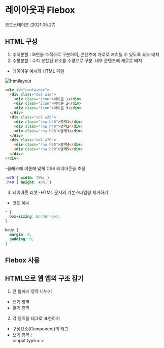 # 레이아웃과 Flebox
코드스테이츠 (2021.05.27)

## HTML 구성

1. 수직분할 : 화면을 수직으로 구분하여, 콘텐츠에 가로로 배치될 수 있도록 요소 배치
2. 수평분할 : 수직 분할된 요소를 수평으로 구분. 내부 콘텐츠에 세로로 배치


- 레이아웃 예시와 HTML 파일

![htmllayout](HTMLstructure.png "layout예시")


```html
<div id="container">
  <div class="col w10">
    <div class="icon">아이콘 1</div>
    <div class="icon">아이콘 2</div>
    <div class="icon">아이콘 3</div>
  </div>
  <div class="col w20">
    <div class="row h40">영역1</div>
    <div class="row h40">영역2</div>
    <div class="row h20">영역3</div>
  </div>
  <div class="col w70">
    <div class="row h80">영역4</div>
    <div class="row h20">영역5</div>
  </div>
</div>
```
-클래스에 이름에 맞게 CSS 레이아웃을 조정
```css
.w70 { width: 70%; }
.h40 { height: 40%; }
```

3. 레이아웃 리셋
-HTML 문서의 기본스타일링 제거하기
- 코드 예시
```css
* {
  box-sizing: border-box;
}

body {
  margin: 0;
  padding: 0;
}
```

## Flebox 사용


## HTML으로 웹 앱의 구조 잡기

1. 큰 틀에서 영역 나누기
- 쓰기 영역
- 읽기 영역

2. 각 영역을 태그로 표현하기
- 구성요소(Component)의 태그
- 쓰기 영역 : <div> <input type = >